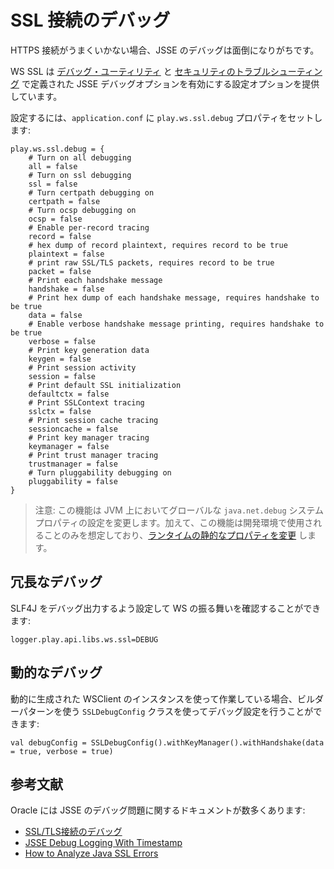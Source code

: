 <!--- Copyright (C) 2009-2015 Typesafe Inc. <http://www.typesafe.com> -->
<!--
# Debugging SSL Connections
-->
# SSL 接続のデバッグ

<!--
In the event that an HTTPS connection does not go through, debugging JSSE can be a hassle.
-->
HTTPS 接続がうまくいかない場合、JSSE のデバッグは面倒になりがちです。

<!--
WS SSL provides configuration options that will turn on JSSE debug options defined in the [Debugging Utilities](https://docs.oracle.com/javase/8/docs/technotes/guides/security/jsse/JSSERefGuide.html#Debug) and  [Troubleshooting Security](https://docs.oracle.com/javase/8/docs/technotes/guides/security/troubleshooting-security.html) pages.
-->
WS SSL は [デバッグ・ユーティリティ](https://docs.oracle.com/javase/8/docs/technotes/guides/security/jsse/JSSERefGuide.html#Debug) と [セキュリティのトラブルシューティング](https://docs.oracle.com/javase/jp/8/docs/technotes/guides/security/troubleshooting-security.html) で定義された JSSE デバッグオプションを有効にする設定オプションを提供しています。

<!--
To configure, set the `play.ws.ssl.debug` property in `application.conf`:
-->
設定するには、`application.conf` に `play.ws.ssl.debug` プロパティをセットします:

```
play.ws.ssl.debug = {
    # Turn on all debugging
    all = false
    # Turn on ssl debugging
    ssl = false
    # Turn certpath debugging on
    certpath = false
    # Turn ocsp debugging on
    ocsp = false
    # Enable per-record tracing
    record = false
    # hex dump of record plaintext, requires record to be true
    plaintext = false
    # print raw SSL/TLS packets, requires record to be true
    packet = false
    # Print each handshake message
    handshake = false
    # Print hex dump of each handshake message, requires handshake to be true
    data = false
    # Enable verbose handshake message printing, requires handshake to be true
    verbose = false
    # Print key generation data
    keygen = false
    # Print session activity
    session = false
    # Print default SSL initialization
    defaultctx = false
    # Print SSLContext tracing
    sslctx = false
    # Print session cache tracing
    sessioncache = false
    # Print key manager tracing
    keymanager = false
    # Print trust manager tracing
    trustmanager = false
    # Turn pluggability debugging on
    pluggability = false
}
```

<!--
> NOTE: This feature changes the setting of the `java.net.debug` system property which is global on the JVM.  In addition, this feature [changes static properties at runtime](https://tersesystems.com/2014/03/02/monkeypatching-java-classes/), and is only intended for use in development environments.
-->
> 注意: この機能は JVM 上においてグローバルな `java.net.debug` システムプロパティの設定を変更します。加えて、この機能は開発環境で使用されることのみを想定しており、[ランタイムの静的なプロパティを変更](https://tersesystems.com/2014/03/02/monkeypatching-java-classes/) します。

<!--
## Verbose Debugging
-->
## 冗長なデバッグ

<!--
To see the behavior of WS, you can configuring the SLF4J logger for debug output:
-->
SLF4J をデバッグ出力するよう設定して WS の振る舞いを確認することができます:

```
logger.play.api.libs.ws.ssl=DEBUG
```

<!--
## Dynamic Debugging
-->
## 動的なデバッグ

<!--
If you are working with WSClient instances created dynamically, you can use the `SSLDebugConfig` class to set up debugging using a builder pattern:
-->
動的に生成された WSClient のインスタンスを使って作業している場合、ビルダーパターンを使う `SSLDebugConfig` クラスを使ってデバッグ設定を行うことができます:

```
val debugConfig = SSLDebugConfig().withKeyManager().withHandshake(data = true, verbose = true)
```

<!--
## Further reading
-->
## 参考文献

<!--
Oracle has a number of sections on debugging JSSE issues:
-->
Oracle には JSSE のデバッグ問題に関するドキュメントが数多くあります:

<!--
* [Debugging SSL/TLS connections](https://docs.oracle.com/javase/8/docs/technotes/guides/security/jsse/ReadDebug.html)
* [JSSE Debug Logging With Timestamp](https://blogs.oracle.com/xuelei/entry/jsse_debug_logging_with_timestamp)
* [How to Analyze Java SSL Errors](http://www.smartjava.org/content/how-analyze-java-ssl-errors)
-->
* [SSL/TLS接続のデバッグ](https://docs.oracle.com/javase/jp/8/docs/technotes/guides/security/jsse/ReadDebug.html)
* [JSSE Debug Logging With Timestamp](https://blogs.oracle.com/xuelei/entry/jsse_debug_logging_with_timestamp)
* [How to Analyze Java SSL Errors](http://www.smartjava.org/content/how-analyze-java-ssl-errors)